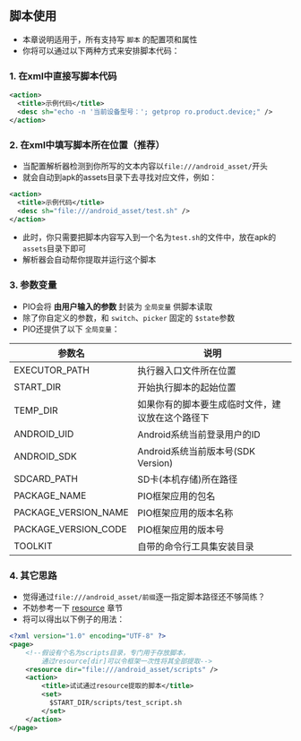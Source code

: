 
## 脚本使用
- 本章说明适用于，所有支持写 `脚本` 的配置项和属性
- 你将可以通过以下两种方式来安排脚本代码：

### 1. 在xml中直接写脚本代码

```xml
<action>
  <title>示例代码</title>
  <desc sh="echo -n '当前设备型号：'; getprop ro.product.device;" />
</action>
```

### 2. 在xml中填写脚本所在位置（**推荐**）
- 当配置解析器检测到你所写的文本内容以`file:///android_asset/`开头
- 就会自动到apk的assets目录下去寻找对应文件，例如：

```xml
<action>
  <title>示例代码</title>
  <desc sh="file:///android_asset/test.sh" />
</action>
```

- 此时，你只需要把脚本内容写入到一个名为`test.sh`的文件中，放在apk的`assets`目录下即可
- 解析器会自动帮你提取并运行这个脚本


### 3. 参数变量
- PIO会将 **由用户输入的参数** 封装为 `全局变量` 供脚本读取
- 除了你自定义的参数，和 `switch`、`picker` 固定的 `$state`参数
- PIO还提供了以下 `全局变量`：

| 参数名 | 说明 |
| - | - |
| EXECUTOR_PATH | 执行器入口文件所在位置 |
| START_DIR | 开始执行脚本的起始位置 |
| TEMP_DIR | 如果你有的脚本要生成临时文件，建议放在这个路径下 |
| ANDROID_UID | Android系统当前登录用户的ID |
| ANDROID_SDK | Android系统当前版本号(SDK Version) |
| SDCARD_PATH | SD卡(本机存储)所在路径 |
| PACKAGE_NAME | PIO框架应用的包名 |
| PACKAGE_VERSION_NAME | PIO框架应用的版本名称 |
| PACKAGE_VERSION_CODE | PIO框架应用的版本号 |
| TOOLKIT | 自带的命令行工具集安装目录 |


### 4. 其它思路
- 觉得通过`file:///android_asset/前缀`逐一指定脚本路径还不够简练？
- 不妨参考一下 [resource](./Resource.md) 章节
- 将可以得出以下例子的用法：

```xml
<?xml version="1.0" encoding="UTF-8" ?>
<page>
    <!--假设有个名为scripts目录，专门用于存放脚本，
        通过resource[dir]可以令框架一次性将其全部提取-->
    <resource dir="file:///android_asset/scripts" />
    <action>
        <title>试试通过resource提取的脚本</title>
        <set>
          $START_DIR/scripts/test_script.sh
        </set>
    </action>
</page>
```